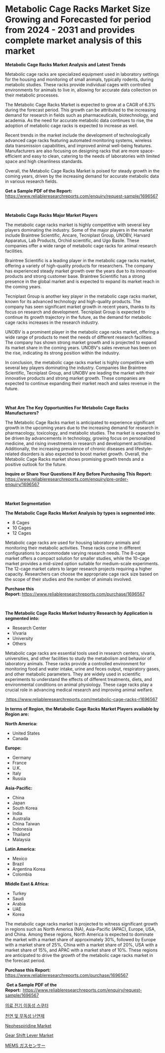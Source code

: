 <p><h1>Metabolic Cage Racks Market Size Growing and Forecasted for period from 2024 - 2031 and provides complete market analysis of this market</h1></p><p><strong>Metabolic Cage Racks Market Analysis and Latest Trends</strong></p>
<p><p>Metabolic cage racks are specialized equipment used in laboratory settings for the housing and monitoring of small animals, typically rodents, during metabolic studies. These racks provide individual cages with controlled environments for animals to live in, allowing for accurate data collection on their metabolic processes.</p><p>The Metabolic Cage Racks Market is expected to grow at a CAGR of 6.3% during the forecast period. This growth can be attributed to the increasing demand for research in fields such as pharmaceuticals, biotechnology, and academia. As the need for accurate metabolic data continues to rise, the adoption of metabolic cage racks is expected to increase as well.</p><p>Recent trends in the market include the development of technologically advanced cage racks featuring automated monitoring systems, wireless data transmission capabilities, and improved animal well-being features. Manufacturers are also focusing on designing racks that are more space-efficient and easy to clean, catering to the needs of laboratories with limited space and high cleanliness standards.</p><p>Overall, the Metabolic Cage Racks Market is poised for steady growth in the coming years, driven by the increasing demand for accurate metabolic data in various research fields.</p></p>
<p><strong>Get a Sample PDF of the Report:&nbsp;</strong> <a href="https://www.reliableresearchreports.com/enquiry/request-sample/1696567">https://www.reliableresearchreports.com/enquiry/request-sample/1696567</a></p>
<p>&nbsp;</p>
<p><strong>Metabolic Cage Racks Major Market Players</strong></p>
<p><p>The metabolic cage racks market is highly competitive with several key players dominating the industry. Some of the major players in the market include Braintree Scientific, Ancare, Tecniplast Group, UNOBV, Harvard Apparatus, Lab Products, Orchid scientific, and Ugo Basile. These companies offer a wide range of metabolic cage racks for animal research facilities.</p><p>Braintree Scientific is a leading player in the metabolic cage racks market, offering a variety of high-quality products for researchers. The company has experienced steady market growth over the years due to its innovative products and strong customer base. Braintree Scientific has a strong presence in the global market and is expected to expand its market reach in the coming years.</p><p>Tecniplast Group is another key player in the metabolic cage racks market, known for its advanced technology and high-quality products. The company has seen significant market growth in recent years, thanks to its focus on research and development. Tecniplast Group is expected to continue its growth trajectory in the future, as the demand for metabolic cage racks increases in the research industry.</p><p>UNOBV is a prominent player in the metabolic cage racks market, offering a wide range of products to meet the needs of different research facilities. The company has shown strong market growth and is projected to expand its market share in the coming years. UNOBV's sales revenue has been on the rise, indicating its strong position within the industry.</p><p>In conclusion, the metabolic cage racks market is highly competitive with several key players dominating the industry. Companies like Braintree Scientific, Tecniplast Group, and UNOBV are leading the market with their innovative products and strong market growth. These companies are expected to continue expanding their market reach and sales revenue in the future.</p></p>
<p>&nbsp;</p>
<p><strong>What Are The Key Opportunities For Metabolic Cage Racks Manufacturers?</strong></p>
<p><p>The Metabolic Cage Racks market is anticipated to experience significant growth in the upcoming years due to the increasing demand for research in pharmacology, toxicology, and metabolic studies. The market is expected to be driven by advancements in technology, growing focus on personalized medicine, and rising investments in research and development activities. Additionally, the increasing prevalence of chronic diseases and lifestyle-related disorders is also expected to boost market growth. Overall, the Metabolic Cage Racks market shows promising growth trends and a positive outlook for the future.</p></p>
<p><strong>Inquire or Share Your Questions If Any Before Purchasing This Report:</strong> <a href="https://www.reliableresearchreports.com/enquiry/pre-order-enquiry/1696567">https://www.reliableresearchreports.com/enquiry/pre-order-enquiry/1696567</a></p>
<p>&nbsp;</p>
<p><strong>Market Segmentation</strong></p>
<p><strong>The Metabolic Cage Racks Market Analysis by types is segmented into:</strong></p>
<p><ul><li>8 Cages</li><li>10 Cages</li><li>12 Cages</li></ul></p>
<p><p>Metabolic cage racks are used for housing laboratory animals and monitoring their metabolic activities. These racks come in different configurations to accommodate varying research needs. The 8-cage market offers a compact solution for smaller studies, while the 10-cage market provides a mid-sized option suitable for medium-scale experiments. The 12-cage market caters to larger research projects requiring a higher capacity. Researchers can choose the appropriate cage rack size based on the scope of their studies and the number of animals involved.</p></p>
<p><strong>Purchase this Report:&nbsp;</strong><a href="https://www.reliableresearchreports.com/purchase/1696567">https://www.reliableresearchreports.com/purchase/1696567</a></p>
<p>&nbsp;</p>
<p><strong>The Metabolic Cage Racks Market Industry Research by Application is segmented into:</strong></p>
<p><ul><li>Research Center</li><li>Vivaria</li><li>University</li><li>Others</li></ul></p>
<p><p>Metabolic cage racks are essential tools used in research centers, vivaria, universities, and other facilities to study the metabolism and behavior of laboratory animals. These racks provide a controlled environment for monitoring food and water intake, urine and feces output, respiratory gases, and other metabolic parameters. They are widely used in scientific experiments to understand the effects of different treatments, diets, and environmental conditions on animal physiology. These cage racks play a crucial role in advancing medical research and improving animal welfare.</p></p>
<p><a href="https://www.reliableresearchreports.com/metabolic-cage-racks-r1696567">&nbsp;https://www.reliableresearchreports.com/metabolic-cage-racks-r1696567</a></p>
<p><strong>In terms of Region, the Metabolic Cage Racks Market Players available by Region are:</strong></p>
<p>
    <p> <strong> North America: </strong>
        <ul>
            <li>United States</li>
            <li>Canada</li>
        </ul>
        </p> 
    <p> <strong> Europe: </strong>
        <ul>
            <li>Germany</li>
            <li>France</li>
            <li>U.K.</li>
            <li>Italy</li>
            <li>Russia</li>
        </ul>
        </p> 
    <p> <strong> Asia-Pacific: </strong>
        <ul>
            <li>China</li>
            <li>Japan</li>
            <li>South Korea</li>
            <li>India</li>
            <li>Australia</li>
            <li>China Taiwan</li>
            <li>Indonesia</li>
            <li>Thailand</li>
            <li>Malaysia</li>
        </ul>
        </p> 
    <p> <strong> Latin America: </strong>
        <ul>
            <li>Mexico</li>
            <li>Brazil</li>
            <li>Argentina Korea</li>
            <li>Colombia</li>
        </ul>
        </p> 
    <p> <strong> Middle East & Africa: </strong>
        <ul>
            <li>Turkey</li>
            <li>Saudi</li>
            <li>Arabia</li>
            <li>UAE</li>
            <li>Korea</li>
        </ul>
    </p>
    </p>
<p><p>The metabolic cage racks market is projected to witness significant growth in regions such as North America (NA), Asia-Pacific (APAC), Europe, USA, and China. Among these regions, North America is expected to dominate the market with a market share of approximately 30%, followed by Europe with a market share of 25%, China with a market share of 20%, USA with a market share of 15%, and APAC with a market share of 10%. These regions are anticipated to drive the growth of the metabolic cage racks market in the forecast period.</p></p>
<p><strong>Purchase this Report: </strong><a href="https://www.reliableresearchreports.com/purchase/1696567">https://www.reliableresearchreports.com/purchase/1696567</a></p>
<p>&nbsp;<strong>Get a Sample PDF of the Report:&nbsp;&nbsp;</strong><a href="https://www.reliableresearchreports.com/enquiry/request-sample/1696567">https://www.reliableresearchreports.com/enquiry/request-sample/1696567</a></p>
<p><strong></strong></p>
<p><p><a href="https://github.com/TrevorKruvalis5678/Market-Research-Report-List-2/blob/main/6703907108832.md">의료 전기 이동성 스쿠터</a></p><p><a href="https://github.com/lzuwsfreyoq70/Market-Research-Report-List-2/blob/main/6291492108831.md">천연 및 무독성 난연제</a></p><p><a href="https://github.com/ashepherd82/Market-Research-Report-List-4/blob/main/neohespiridine-market.md">Neohespiridine Market</a></p><p><a href="https://github.com/DarrenSipes1990/Market-Research-Report-List-1/blob/main/gear-shift-lever-market.md">Gear Shift Lever Market</a></p><p><a href="https://github.com/DwightHuels1/Market-Research-Report-List-1/blob/main/8136174123587.md">MEMS ガスセンサー</a></p></p>